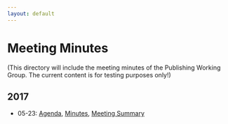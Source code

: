 ```yaml
---
layout: default
---
```


# Meeting Minutes

(This directory will include the meeting minutes of the Publishing Working Group. The current content is for testing purposes only!)

## 2017
* 05-23: [Agenda](https://lists.w3.org/Archives/Public/public-publishingbg/2017May/0059.html), [Minutes](Minutes-2017-05.23), [Meeting Summary]()
